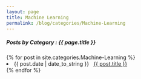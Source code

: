 ```yaml
---
layout: page
title: Machine Learning
permalink: /blog/categories/Machine-Learning
---
```

 
<h5> Posts by Category : {{ page.title }} </h5>

<div class="card">
{% for post in site.categories.Machine-Learning %}
 <li class="category-posts"><span>{{ post.date | date_to_string }}</span> &nbsp; <a href="{{ post.url }}">{{ post.title }}</a></li>
{% endfor %}
</div>